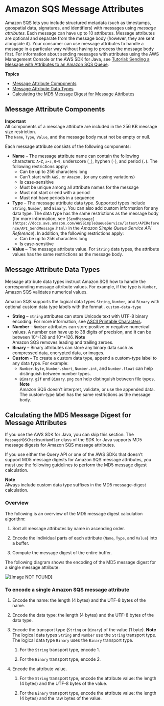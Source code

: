 # Amazon SQS Message Attributes<a name="sqs-message-attributes"></a>

Amazon SQS lets you include structured metadata \(such as timestamps, geospatial data, signatures, and identifiers\) with messages using *message attributes*\. Each message can have up to 10 attributes\. Message attributes are optional and separate from the message body \(however, they are sent alongside it\)\. Your consumer can use message attributes to handle a message in a particular way without having to process the message body first\. For information about sending messages with attributes using the AWS Management Console or the AWS SDK for Java, see [Tutorial: Sending a Message with Attributes to an Amazon SQS Queue](sqs-send-message-with-attributes.md)\.

**Topics**
+ [Message Attribute Components](#message-attribute-components)
+ [Message Attribute Data Types](#message-attribute-data-types)
+ [Calculating the MD5 Message Digest for Message Attributes](#sqs-attributes-md5-message-digest-calculation)

## Message Attribute Components<a name="message-attribute-components"></a>

**Important**  
All components of a message attribute are included in the 256 KB message size restriction\.  
The `Name`, `Type`, `Value`, and the message body must not be empty or null\.

Each message attribute consists of the following components:
+ **Name** – The message attribute name can contain the following characters: `A`\-`Z`, `a`\-`z`, `0`\-`9`, underscore \(`_`\), hyphen \(`-`\), and period \(`.`\)\. The following restrictions apply:
  + Can be up to 256 characters long
  + Can't start with `AWS.` or `Amazon.` \(or any casing variations\)
  + Is case\-sensitive
  + Must be unique among all attribute names for the message
  + Must not start or end with a period
  + Must not have periods in a sequence
+ **Type** – The message attribute data type\. Supported types include `String`, `Number`, and `Binary`\. You can also add custom information for any data type\. The data type has the same restrictions as the message body \(for more information, see `[SendMessage](https://docs.aws.amazon.com/AWSSimpleQueueService/latest/APIReference/API_SendMessage.html)` in the *Amazon Simple Queue Service API Reference*\)\. In addition, the following restrictions apply:
  + Can be up to 256 characters long
  + Is case\-sensitive
+ **Value** – The message attribute value\. For `String` data types, the attribute values has the same restrictions as the message body\.

## Message Attribute Data Types<a name="message-attribute-data-types"></a>

Message attribute data types instruct Amazon SQS how to handle the corresponding message attribute values\. For example, if the type is `Number`, Amazon SQS validates numerical values\.

Amazon SQS supports the logical data types `String`, `Number`, and `Binary` with optional custom data type labels with the format `.custom-data-type`
+ **String** – `String` attributes can store Unicode text with UTF\-8 binary encoding\. For more information, see [ASCII Printable Characters](http://en.wikipedia.org/wiki/ASCII#ASCII_printable_characters)\.
+ **Number** – `Number` attributes can store positive or negative numerical values\. A number can have up to 38 digits of precision, and it can be between 10^\-128 and 10^\+126\.
**Note**  
Amazon SQS removes leading and trailing zeroes\.
+ **Binary** – Binary attributes can store any binary data such as compressed data, encrypted data, or images\.
+ **Custom** – To create a custom data type, append a custom\-type label to any data type\. For example:
  + `Number.byte`, `Number.short`, `Number.int`, and `Number.float` can help distinguish between number types\.
  + `Binary.gif` and `Binary.png` can help distinguish between file types\.
**Note**  
Amazon SQS doesn't interpret, validate, or use the appended data\.  
The custom\-type label has the same restrictions as the message body\.

## Calculating the MD5 Message Digest for Message Attributes<a name="sqs-attributes-md5-message-digest-calculation"></a>

If you use the AWS SDK for Java, you can skip this section\. The `MessageMD5ChecksumHandler` class of the SDK for Java supports MD5 message digests for Amazon SQS message attributes\.

If you use either the Query API or one of the AWS SDKs that doesn't support MD5 message digests for Amazon SQS message attributes, you must use the following guidelines to perform the MD5 message digest calculation\.

**Note**  
Always include custom data type suffixes in the MD5 message\-digest calculation\.

### Overview<a name="attributes-md5-message-digest-calculation-overview"></a>

The following is an overview of the MD5 message digest calculation algorithm:

1. Sort all message attributes by name in ascending order\.

1. Encode the individual parts of each attribute \(`Name`, `Type`, and `Value`\) into a buffer\.

1. Compute the message digest of the entire buffer\.

The following diagram shows the encoding of the MD5 message digest for a single message attribute:

![\[Image NOT FOUND\]](http://docs.aws.amazon.com/AWSSimpleQueueService/latest/SQSDeveloperGuide/images/sqs-msg-attrib-md5.png)

### To encode a single Amazon SQS message attribute<a name="attributes-md5-message-digest-calculation-encode-single-attribute"></a>

1. Encode the name: the length \(4 bytes\) and the UTF\-8 bytes of the name\.

1. Encode the data type: the length \(4 bytes\) and the UTF\-8 bytes of the data type\.

1. Encode the transport type \(`String` or `Binary`\) of the value \(1 byte\)\.
**Note**  
The logical data types `String` and `Number` use the `String` transport type\.  
The logical data type `Binary` uses the `Binary` transport type\.

   1. For the `String` transport type, encode 1\.

   1. For the `Binary` transport type, encode 2\.

1. Encode the attribute value\.

   1. For the `String` transport type, encode the attribute value: the length \(4 bytes\) and the UTF\-8 bytes of the value\.

   1. For the `Binary` transport type, encode the attribute value: the length \(4 bytes\) and the raw bytes of the value\.